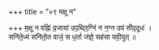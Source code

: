 +++
title = "०९ मक्षू न"

+++
म॒क्षू न वह्निः॑ प्र॒जाया॑ उप॒ब्दिर॒ग्निं न न॒ग्न उप॑ सीद॒दूधः॑ ।  
सनि॑ते॒ध्मं सनि॑तो॒त वाजं॒ स ध॒र्ता ज॑ज्ञे॒ सह॑सा यवी॒युत् ॥